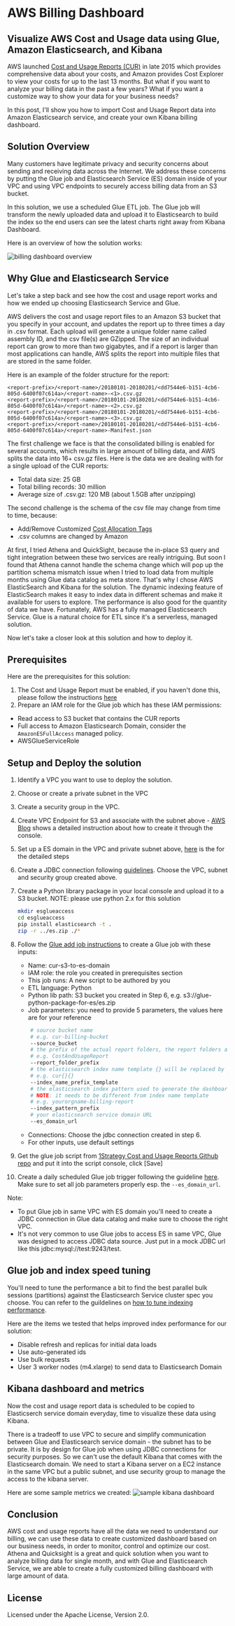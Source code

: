 # AWS Billing Dashboard

## Visualize AWS Cost and Usage data using Glue, Amazon Elasticsearch, and Kibana

AWS launched [Cost and Usage Reports (CUR)](https://docs.aws.amazon.com/awsaccountbilling/latest/aboutv2/billing-reports-costusage.html) in late 2015 which provides comprehensive data about your costs, and Amazon provides Cost Explorer to view your costs for up to the last 13 months. But what if you want to analyze your billing data in the past a few years? What if you want a customize way to show your data for your business needs?

In this post, I'll show you how to import Cost and Usage Report data into Amazon Elasticsearch service, and create your own Kibana billing dashboard.

## Solution Overview

Many customers have legitimate privacy and security concerns about sending and receiving data across the Internet. We address these concerns by putting the Glue job and Elasticsearch Service (ES) domain inside of your VPC and using VPC endpoints to securely access billing data from an S3 bucket.

In this solution, we use a scheduled Glue ETL job. The Glue job will transform the newly uploaded data and upload it to Elasticsearch to build the index so the end users can see the latest charts right away from Kibana Dashboard.

Here is an overview of how the solution works:

![billing dashboard overview](./structure.png)

## Why Glue and Elasticsearch Service

Let's take a step back and see how the cost and usage report works and how we ended up choosing Elasticsearch Service and Glue.

AWS delivers the cost and usage report files to an Amazon S3 bucket that you specify in your account, and updates the report up to three times a day in .csv format. Each upload will generate a unique folder name called assembly ID, and the csv file(s) are GZipped. The size of an individual report can grow to more than two gigabytes, and if a report is larger than most applications can handle, AWS splits the report into multiple files that are stored in the same folder.

Here is an example of the folder structure for the report:

```
<report-prefix>/<report-name>/20180101-20180201/<dd7544e6-b151-4cb6-805d-6400f07c614a>/<report-name>-<1>.csv.gz
<report-prefix>/<report-name>/20180101-20180201/<dd7544e6-b151-4cb6-805d-6400f07c614a>/<report-name>-<2>.csv.gz
<report-prefix>/<report-name>/20180101-20180201/<dd7544e6-b151-4cb6-805d-6400f07c614a>/<report-name>-<3>.csv.gz
<report-prefix>/<report-name>/20180101-20180201/<dd7544e6-b151-4cb6-805d-6400f07c614a>/<report-name>-Manifest.json
```

The first challenge we face is that the consolidated billing is enabled for several accounts, which results in large amount of billing data, and AWS splits the data into 16+ csv.gz files. Here is the data we are dealing with for a single upload of the CUR reports:

* Total data size: 25 GB
* Total billing records: 30 million
* Average size of .csv.gz: 120 MB (about 1.5GB after unzipping)

The second challenge is the schema of the csv file may change from time to time, because:

* Add/Remove Customized [Cost Allocation Tags](https://docs.aws.amazon.com/awsaccountbilling/latest/aboutv2/cost-alloc-tags.html)
* .csv columns are changed by Amazon

At first, I tried Athena and QuickSight, because the in-place S3 query and tight integration between these two services are really intriguing. But soon I found that Athena cannot handle the schema change which will pop up the partition schema mismatch issue when I tried to load data from multiple months using Glue data catalog as meta store. That's why I chose AWS ElasticSearch and Kibana for the solution. The dynamic indexing feature of ElasticSearch makes it easy to index data in different schemas and make it available for users to explore. The performance is also good for the quantity of data we have. Fortunately, AWS has a fully managed Elasticsearch Service. Glue is a natural choice for ETL since it's a serverless, managed solution.

Now let's take a closer look at this solution and how to deploy it.

## Prerequisites

Here are the prerequisites for this solution:

1. The Cost and Usage Report must be enabled, if you haven't done this, please follow the instructions [here](https://docs.aws.amazon.com/awsaccountbilling/latest/aboutv2/billing-reports-gettingstarted-turnonreports.html)
2. Prepare an IAM role for the Glue job which has these IAM permissions:

* Read access to S3 bucket that contains the CUR reports
* Full access to Amazon Elasticsearch Domain, consider the `AmazonESFullAccess` managed policy.
* AWSGlueServiceRole

## Setup and Deploy the solution

1. Identify a VPC you want to use to deploy the solution.
2. Choose or create a private subnet in the VPC
3. Create a security group in the VPC.
4. Create VPC Endpoint for S3 and associate with the subnet above - [AWS Blog](https://aws.amazon.com/blogs/aws/new-vpc-endpoint-for-amazon-s3/) shows a detailed instruction about how to create it through the console.
5. Set up a ES domain in the VPC and private subnet above, [here](https://docs.aws.amazon.com/elasticsearch-service/latest/developerguide/es-createupdatedomains.html) is the for the detailed steps
6. Create a JDBC connection following [guidelines](https://docs.aws.amazon.com/glue/latest/dg/console-connections.html). Choose the VPC, subnet and security group created above.
7. Create a Python library package in your local console and upload it to a S3 bucket. NOTE: please use python 2.x for this solution

    ```bash
    mkdir esglueaccess
    cd esglueaccess
    pip install elasticsearch -t .
    zip -r ../es.zip ./*
    ```

8. Follow the [Glue add job instructions](https://docs.aws.amazon.com/glue/latest/dg/add-job.html) to create a Glue job with these inputs:
    * Name: cur-s3-to-es-domain
    * IAM role: the role you created in prerequisites section
    * This job runs: A new script to be authored by you
    * ETL language: Python
    * Python lib path: S3 bucket you created in Step 6, e.g. s3://glue-python-package-for-es/es.zip
    * Job parameters: you need to provide 5 parameters, the values here are for your reference
    ```bash
        # source bucket name
        # e.g. cur-billing-bucket
        --source_bucket
        # the prefix of the actual report folders, the report folders are like this 20171231-20180101
        # e.g. CostAndUsageReport
        --report_folder_prefix
        # the elasticsearch index name template {} will be replaced by year and month
        # e.g. cur{}{}
        --index_name_prefix_template
        # the elasticsearch index pattern used to generate the dashboard
        # NOTE: it needs to be different from index name template
        # e.g. yourorgname-billing-report
        --index_pattern_prefix
        # your elasticsearch service domain URL
        --es_domain_url
    ```
    * Connections: Choose the jdbc connection created in step 6.
    * For other inputs, use default settings
9. Get the glue job script from [1Strategy Cost and Usage Reports Github repo](https://github.com/1Strategy/visualize-cur-using-glue-es) and put it into the script console, click [Save]

10. Create a daily scheduled Glue job trigger following the guideline [here](https://docs.aws.amazon.com/glue/latest/dg/console-triggers.html). Make sure to set all job parameters properly esp. the `--es_domain_url`.

Note:

* To put Glue job in same VPC with ES domain you'll need to create a JDBC connection in Glue data catalog and make sure to choose the right VPC.
* It's not very common to use Glue jobs to access ES in same VPC, Glue was designed to access JDBC data source. Just put in a mock JDBC url like this jdbc:mysql://test:9243/test.

## Glue job and index speed tuning

You'll need to tune the performance a bit to find the best parallel bulk sessions (partitions) against the Elasticsearch Service cluster spec you choose. You can refer to the guildelines on [how to tune indexing performance](https://www.elastic.co/guide/en/elasticsearch/reference/current/tune-for-indexing-speed.html).

Here are the items we tested that helps improved index performance for our solution:

* Disable refresh and replicas for initial data loads
* Use auto-generated ids
* Use bulk requests
* User 3 worker nodes (m4.xlarge) to send data to Elasticsearch Domain

## Kibana dashboard and metrics

Now the cost and usage report data is scheduled to be copied to Elasticserch service domain everyday, time to visualize these data using Kibana.

There is a tradeoff to use VPC to secure and simplify communication between Glue and Elasticsearch service domain - the subnet has to be private. It is by design for Glue job when using JDBC connections for security purposes. So we can't use the default Kibana that comes with the Elasticsearch domain. We need to start a Kibana server on a EC2 instance in the same VPC but a public subnet, and use security group to manage the access to the kibana server.

Here are some sample metrics we created:
![sample kibana dashboard](./sampledashboard.png)

## Conclusion

AWS cost and usage reports have all the data we need to understand our billing, we can use these data to create customized dashboard based on our business needs, in order to monitor, control and optimize our cost. Athena and Quicksight is a great and quick solution when you want to analyze billing data for single month, and with Glue and Elasticsearch Service, we are able to create a fully customized billing dashboard with large amount of data.

## License
Licensed under the Apache License, Version 2.0.